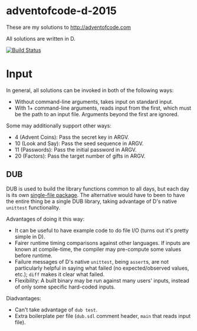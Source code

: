 # adventofcode-d-2015

These are my solutions to http://adventofcode.com

All solutions are written in D.

[![Build Status](https://travis-ci.org/petertseng/adventofcode-d-2015.svg?branch=master)](https://travis-ci.org/petertseng/adventofcode-d-2015)

# Input

In general, all solutions can be invoked in both of the following ways:

* Without command-line arguments, takes input on standard input.
* With 1+ command-line arguments, reads input from the first, which must be the path to an input file.
  Arguments beyond the first are ignored.

Some may additionally support other ways:

* 4 (Advent Coins): Pass the secret key in ARGV.
* 10 (Look and Say): Pass the seed sequence in ARGV.
* 11 (Passwords): Pass the initial password in ARGV.
* 20 (Factors): Pass the target number of gifts in ARGV.

## DUB

DUB is used to build the library functions common to all days, but each day is its own [single-file package](https://code.dlang.org/getting_started#single-file-packages).
The alternative would have to been to have the entire thing be a single DUB library, taking advantage of D's native `unittest` functionality.

Advantages of doing it this way:

  * It can be useful to have example code to do file I/O (turns out it's pretty simple in D).
  * Fairer runtime timing comparisons against other languages. If inputs are known at compile-time, the compiler may pre-compute some values before runtime.
  * Failure messages of D's native `unittest`, being `assert`s, are not particularly helpful in saying what failed (no expected/observed values, etc.); `diff` makes it clear what failed.
  * Flexibility: A built binary may be run against many users' inputs, instead of only some specific hard-coded inputs.

Diadvantages:

  * Can't take advantage of `dub test`.
  * Extra boilerplate per file (`dub.sdl` comment header, `main` that reads input file).
